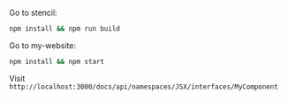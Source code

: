 Go to stencil:

```sh
npm install && npm run build
```

Go to my-website:

```sh
npm install && npm start
```

Visit `http://localhost:3000/docs/api/namespaces/JSX/interfaces/MyComponent`
